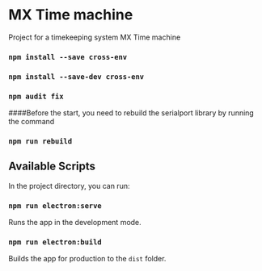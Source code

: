# MX Time machine

Project for a timekeeping system MX Time machine

### `npm install --save cross-env`
### `npm install --save-dev cross-env`
### `npm audit fix`

####Before the start, you need to rebuild the serialport library by running the command

### `npm run rebuild`

## Available Scripts

In the project directory, you can run:

### `npm run electron:serve`

Runs the app in the development mode.

### `npm run electron:build`

Builds the app for production to the `dist` folder.
